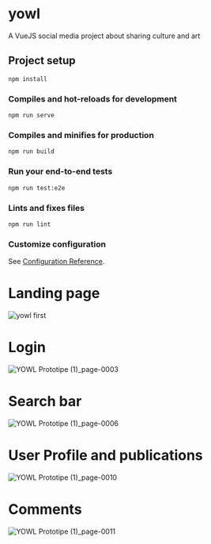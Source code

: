 # yowl

A VueJS  social media project about sharing culture and art


## Project setup
```
npm install
```

### Compiles and hot-reloads for development
```
npm run serve
```

### Compiles and minifies for production
```
npm run build
```

### Run your end-to-end tests
```
npm run test:e2e
```

### Lints and fixes files
```
npm run lint
```

### Customize configuration
See [Configuration Reference](https://cli.vuejs.org/config/).

# Landing page 

![yowl first](https://user-images.githubusercontent.com/98088041/229524767-b231b64f-ea8e-4c67-a227-ba7b10c057f3.png)


# Login

![YOWL Prototipe (1)_page-0003](https://user-images.githubusercontent.com/98088041/229522115-92b29edc-f44a-4317-9b13-f3641b9395fb.jpg)

# Search bar

![YOWL Prototipe (1)_page-0006](https://user-images.githubusercontent.com/98088041/229522475-15a43b54-7969-4e6b-ad81-862491224383.jpg)


# User Profile and publications

![YOWL Prototipe (1)_page-0010](https://user-images.githubusercontent.com/98088041/229522705-d0a6466b-170e-4abf-9024-65b99c6dfc38.jpg)

# Comments 

![YOWL Prototipe (1)_page-0011](https://user-images.githubusercontent.com/98088041/229522834-eb923e0c-20dd-4e6f-871a-02dada5c8b20.jpg)





